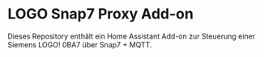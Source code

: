 # LOGO Snap7 Proxy Add-on
Dieses Repository enthält ein Home Assistant Add-on zur Steuerung einer Siemens LOGO! 0BA7 über Snap7 + MQTT.
